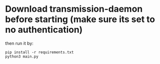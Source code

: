 # Download transmission-daemon before starting (make sure its set to no authentication) #

then run it by:

```
pip install -r requirements.txt
python3 main.py

```
